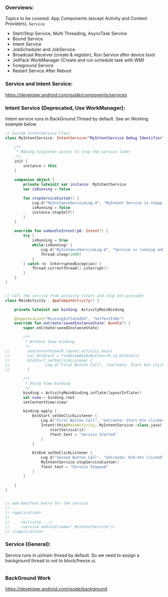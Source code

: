 ### Overviews:
Topics to be covered. App Components (except Activity and Content Providers).
`Service `
- Start/Stop Service, Multi Threading, AsyncTask Service
- Bound Service
- Intent Service
- JobScheduler and JobService
- Broadcast Receiver (create & register), Run Service after device boot
- JetPack WorkManager (Create and run schedule task with WM)
- Foreground Service
- Restart Service After Reboot

### Service and Intent Service:
https://developer.android.com/guide/components/services

### Intent Service (Deprecated, Use WorkManager):
Intent service runs in BackGround Thread by default. See an Working example below
```kotlin
// Custom IntentService Class
class MyIntentService: IntentService("MyIntentService Debug Identifier") {
    
    /**
     * Making Singleton access to stop the service later
     */
    init {
        instance = this
    }

    companion object {
        private lateinit var instance: MyIntentService
        var isRunning = false
        
        fun stopServiceCustom() {
            Log.d("MyInstanceServiceLog.d", "MyIntent Service is stopping : stopServiceCustom() called")
            isRunning = false
            instance.stopSelf()
        }
    }
    
    override fun onHandleIntent(p0: Intent?) {
        try {
            isRunning = true
            while(isRunning) {
                Log.d("MyInstanceServiceLog.d", "Service is running onHandleIntent() call")
                Thread.sleep(1000)
            }
        } catch (e: InterruptedException) {
            Thread.currentThread().interrupt()
        }
    }
}


// Call the service from activity (start and stop btn pressed)
class MainActivity : AppCompatActivity() {

    private lateinit var binding: ActivityMainBinding

    @SuppressLint("MissingInflatedId", "SetTextI18n")
    override fun onCreate(savedInstanceState: Bundle?) {
        super.onCreate(savedInstanceState)

        /**
         * Without View binding
         */
//        setContentView(R.layout.activity_main)
//        val btnStart = findViewById<Button>(R.id.btnStart)
//        btnStart.setOnClickListener {
//                Log.d("First Button Call", "onCreate: Start btn clicked")
//        }

        /**
         * Using View binding
         */
        binding = ActivityMainBinding.inflate(layoutInflater)
        val view = binding.root
        setContentView(view)

        binding.apply {
            btnStart.setOnClickListener {
                Log.d("First Button Call", "onCreate: Start btn clicked")
                Intent(this@MainActivity, MyIntentService::class.java).also {
                    startService(it)
                    ftext.text = "Service Started"
                }
            }

            btnEnd.setOnClickListener {
                Log.d("Second Button Call", "onCreate: End btn clicked")
                MyIntentService.stopServiceCustom()
                ftext.text = "Service Stopped"
            }
        }

    }
}


// add manifest entry for the service
// ...
// <application>
//     ...
//     <activity ...>
//     <service android:name=".MyIntentService"/>
// </application>
```
### Service (General):
Service runs in ui/main thread by default. So we need to assign a background thread to not to block/freeze ui.
```kotlin

```

### BackGround Work
https://developer.android.com/guide/background.